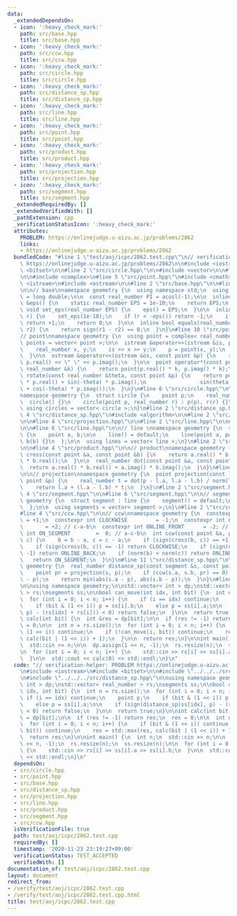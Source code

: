 ```yaml
---
data:
  _extendedDependsOn:
  - icon: ':heavy_check_mark:'
    path: src/base.hpp
    title: src/base.hpp
  - icon: ':heavy_check_mark:'
    path: src/ccw.hpp
    title: src/ccw.hpp
  - icon: ':heavy_check_mark:'
    path: src/circle.hpp
    title: src/circle.hpp
  - icon: ':heavy_check_mark:'
    path: src/distance_sp.hpp
    title: src/distance_sp.hpp
  - icon: ':heavy_check_mark:'
    path: src/line.hpp
    title: src/line.hpp
  - icon: ':heavy_check_mark:'
    path: src/point.hpp
    title: src/point.hpp
  - icon: ':heavy_check_mark:'
    path: src/product.hpp
    title: src/product.hpp
  - icon: ':heavy_check_mark:'
    path: src/projection.hpp
    title: src/projection.hpp
  - icon: ':heavy_check_mark:'
    path: src/segment.hpp
    title: src/segment.hpp
  _extendedRequiredBy: []
  _extendedVerifiedWith: []
  _pathExtension: cpp
  _verificationStatusIcon: ':heavy_check_mark:'
  attributes:
    PROBLEM: https://onlinejudge.u-aizu.ac.jp/problems/2862
    links:
    - https://onlinejudge.u-aizu.ac.jp/problems/2862
  bundledCode: "#line 1 \"test/aoj/icpc/2862.test.cpp\"\n// verification-helper: PROBLEM\
    \ https://onlinejudge.u-aizu.ac.jp/problems/2862\n\n#include <iostream>\n#include\
    \ <bitset>\n\n#line 2 \"src/circle.hpp\"\n\n#include <vector>\n\n#line 2 \"src/point.hpp\"\
    \n\n#include <complex>\n#line 5 \"src/point.hpp\"\n#include <cmath>\n#include\
    \ <istream>\n#include <ostream>\n\n#line 2 \"src/base.hpp\"\n\n#line 4 \"src/base.hpp\"\
    \n\n// base\nnamespace geometry {\n  using namespace std;\n  using real_number\
    \ = long double;\n\n  const real_number PI = acosl(-1);\n\n  inline static real_number\
    \ &eps() {\n    static real_number EPS = 1e-10;\n    return EPS;\n  }\n\n  static\
    \ void set_eps(real_number EPS) {\n    eps() = EPS;\n  }\n\n  inline int sign(real_number\
    \ r) {\n    set_eps(1e-10);\n    if (r < -eps()) return -1;\n    if (r > +eps())\
    \ return +1;\n    return 0;\n  }\n\n  inline bool equals(real_number r1, real_number\
    \ r2) {\n    return sign(r1 - r2) == 0;\n  }\n}\n#line 10 \"src/point.hpp\"\n\n\
    // point\nnamespace geometry {\n  using point = complex< real_number >;\n  using\
    \ points = vector< point >;\n\n  istream &operator>>(istream &is, point &p) {\n\
    \    real_number x, y;\n    is >> x >> y;\n    p = point(x, y);\n    return is;\n\
    \  }\n\n  ostream &operator<<(ostream &os, const point &p) {\n    return os <<\
    \ p.real() << \" \" << p.imag();\n  }\n\n  point operator*(const point &p, const\
    \ real_number &k) {\n    return point(p.real() * k, p.imag() * k);\n  }\n\n  point\
    \ rotate(const real_number &theta, const point &p) {\n    return point(cos(theta)\
    \ * p.real() + sin(-theta) * p.imag(),\n                 sin(theta) * p.real()\
    \ + cos(-theta) * p.imag());\n  }\n}\n#line 6 \"src/circle.hpp\"\n\n// circle\n\
    namespace geometry {\n  struct circle {\n    point p;\n    real_number r;\n  \
    \  circle() {}\n    circle(point p, real_number r) : p(p), r(r) {}\n  };\n\n \
    \ using circles = vector< circle >;\n}\n#line 2 \"src/distance_sp.hpp\"\n\n#line\
    \ 4 \"src/distance_sp.hpp\"\n#include <algorithm>\n\n#line 2 \"src/projection.hpp\"\
    \n\n#line 4 \"src/projection.hpp\"\n\n#line 2 \"src/line.hpp\"\n\n#line 4 \"src/line.hpp\"\
    \n\n#line 6 \"src/line.hpp\"\n\n// line \nnamespace geometry {\n  struct line\
    \ {\n    point a, b;\n\n    line() = default;\n    line(point a, point b) : a(a),\
    \ b(b) {}\n  };\n\n  using lines = vector< line >;\n}\n#line 2 \"src/product.hpp\"\
    \n\n#line 4 \"src/product.hpp\"\n\n// product\nnamespace geometry {\n  real_number\
    \ cross(const point &a, const point &b) {\n    return a.real() * b.imag() - a.imag()\
    \ * b.real();\n  }\n\n  real_number dot(const point &a, const point &b) {\n  \
    \  return a.real() * b.real() + a.imag() * b.imag();\n  }\n}\n#line 9 \"src/projection.hpp\"\
    \n\n// projection\nnamespace geometry {\n  point projection(const line &l, const\
    \ point &p) {\n    real_number t = dot(p - l.a, l.a - l.b) / norm(l.a - l.b);\n\
    \    return l.a + (l.a - l.b) * t;\n  }\n}\n#line 2 \"src/segment.hpp\"\n\n#line\
    \ 4 \"src/segment.hpp\"\n\n#line 6 \"src/segment.hpp\"\n\n// segment\nnamespace\
    \ geometry {\n  struct segment : line {\n    segment() = default;\n    using line::line;\n\
    \  };\n\n  using segments = vector< segment >;\n}\n#line 2 \"src/ccw.hpp\"\n\n\
    #line 4 \"src/ccw.hpp\"\n\n// ccw\nnamespace geometry {\n  constexpr int COUNTER_CLOCKWISE\
    \ = +1;\n  constexpr int CLOCKWISE         = -1;\n  constexpr int ONLINE_BACK\
    \       = +2; // c-a-b\n  constexpr int ONLINE_FRONT      = -2; // a-b-c\n  constexpr\
    \ int ON_SEGMENT        =  0; // a-c-b\n  int ccw(const point &a, point b, point\
    \ c) {\n    b = b - a, c = c - a;\n    if (sign(cross(b, c)) == +1) return COUNTER_CLOCKWISE;\n\
    \    if (sign(cross(b, c)) == -1) return CLOCKWISE;\n    if (sign(dot(b, c)) ==\
    \ -1) return ONLINE_BACK;\n    if (norm(b) < norm(c)) return ONLINE_FRONT;\n \
    \   return ON_SEGMENT;\n  }\n}\n#line 11 \"src/distance_sp.hpp\"\n\nnamespace\
    \ geometry {\n  real_number distance_sp(const segment &s, const point &p) {\n\
    \    point pr = projection(s, p);\n    if (ccw(s.a, s.b, pr) == 0) return abs(pr\
    \ - p);\n    return min(abs(s.a - p), abs(s.b - p));\n  }\n}\n#line 8 \"test/aoj/icpc/2862.test.cpp\"\
    \n\nusing namespace geometry;\n\nstd::vector< int > dp;\nstd::vector< real_number\
    \ > rs;\nsegments ss;\n\nbool can_move(int idx, int bit) {\n  int n = rs.size();\n\
    \  for (int i = 0; i < n; i++) {\n    if (i == idx) continue;\n    point p;\n\
    \    if (bit & (1 << i)) p = ss[i].b;\n    else p = ss[i].a;\n\n    if (sign(distance_sp(ss[idx],\
    \ p) - (rs[idx] + rs[i])) < 0) return false;\n  }\n\n  return true;\n}\n\nint\
    \ calc(int bit) {\n  int &res = dp[bit];\n\n  if (res != -1) return res;\n  res\
    \ = 0;\n\n  int n = rs.size();\n  for (int i = 0; i < n; i++) {\n    if (bit &\
    \ (1 << i)) continue;\n    if (!can_move(i, bit)) continue;\n    res = std::max(res,\
    \ calc(bit | (1 << i)) + 1);\n  }\n\n  return res;\n}\n\nint main() {\n  int n;\n\
    \  std::cin >> n;\n\n  dp.assign(1 << n, -1);\n  rs.resize(n);\n  ss.resize(n);\n\
    \n  for (int i = 0; i < n; i++) {\n    std::cin >> rs[i] >> ss[i].a >> ss[i].b;\n\
    \  }\n\n  std::cout << calc(0) << std::endl;\n}\n"
  code: "// verification-helper: PROBLEM https://onlinejudge.u-aizu.ac.jp/problems/2862\n\
    \n#include <iostream>\n#include <bitset>\n\n#include \"../../../src/circle.hpp\"\
    \n#include \"../../../src/distance_sp.hpp\"\n\nusing namespace geometry;\n\nstd::vector<\
    \ int > dp;\nstd::vector< real_number > rs;\nsegments ss;\n\nbool can_move(int\
    \ idx, int bit) {\n  int n = rs.size();\n  for (int i = 0; i < n; i++) {\n   \
    \ if (i == idx) continue;\n    point p;\n    if (bit & (1 << i)) p = ss[i].b;\n\
    \    else p = ss[i].a;\n\n    if (sign(distance_sp(ss[idx], p) - (rs[idx] + rs[i]))\
    \ < 0) return false;\n  }\n\n  return true;\n}\n\nint calc(int bit) {\n  int &res\
    \ = dp[bit];\n\n  if (res != -1) return res;\n  res = 0;\n\n  int n = rs.size();\n\
    \  for (int i = 0; i < n; i++) {\n    if (bit & (1 << i)) continue;\n    if (!can_move(i,\
    \ bit)) continue;\n    res = std::max(res, calc(bit | (1 << i)) + 1);\n  }\n\n\
    \  return res;\n}\n\nint main() {\n  int n;\n  std::cin >> n;\n\n  dp.assign(1\
    \ << n, -1);\n  rs.resize(n);\n  ss.resize(n);\n\n  for (int i = 0; i < n; i++)\
    \ {\n    std::cin >> rs[i] >> ss[i].a >> ss[i].b;\n  }\n\n  std::cout << calc(0)\
    \ << std::endl;\n}\n"
  dependsOn:
  - src/circle.hpp
  - src/point.hpp
  - src/base.hpp
  - src/distance_sp.hpp
  - src/projection.hpp
  - src/line.hpp
  - src/product.hpp
  - src/segment.hpp
  - src/ccw.hpp
  isVerificationFile: true
  path: test/aoj/icpc/2862.test.cpp
  requiredBy: []
  timestamp: '2020-11-23 23:19:27+09:00'
  verificationStatus: TEST_ACCEPTED
  verifiedWith: []
documentation_of: test/aoj/icpc/2862.test.cpp
layout: document
redirect_from:
- /verify/test/aoj/icpc/2862.test.cpp
- /verify/test/aoj/icpc/2862.test.cpp.html
title: test/aoj/icpc/2862.test.cpp
---
```

